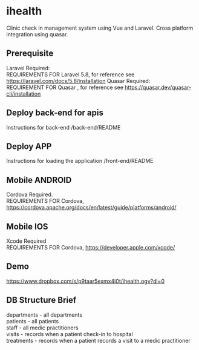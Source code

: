 # ihealth

Clinic check in management system using Vue and Laravel. Cross platform integration using quasar.

## Prerequisite

Laravel Required:<br/>
REQUIREMENTS FOR Laravel 5.8, for reference see https://laravel.com/docs/5.8/installation
Quasar Required:<br/>
REQUIREMENT FOR Quasar , for reference see https://quasar.dev/quasar-cli/installation

## Deploy back-end for apis

Instructions for back-end /back-end/README

## Deploy APP

Instructions for loading the application /front-end/README

## Mobile ANDROID

Cordova Required.<br/>
REQUIREMENTS FOR Cordova, https://cordova.apache.org/docs/en/latest/guide/platforms/android/

## Mobile IOS

Xcode Required<br/>
REQUIREMENTS FOR Cordova, https://developer.apple.com/xcode/

## Demo

https://www.dropbox.com/s/p9taar5exmx4i0t/ihealth.ogv?dl=0

## DB Structure Brief

departments - all departments<br/>
patients - all patients<br/>
staff - all medic practitioners<br/>
visits - records when a patient check-in to hospital<br/>
treatments - records when a patient records a visit to a medic practitioner
